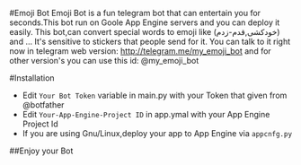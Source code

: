 #Emoji Bot
Emoji Bot is a fun telegram bot that can entertain you for seconds.This bot run on Goole App Engine servers and 
you can deploy it easily.
This bot,can convert special words to emoji like (خودکشی,قدم-زدم) and ...
It's sensitive to stickers that people send for it.
You can talk to it right now in telegram web version:
http://telegram.me/my_emoji_bot and for other version's you can use this id: @my_emoji_bot

#Installation
* Edit `Your Bot Token` variable in main.py with your Token that given from @botfather
* Edit `Your-App-Engine-Project ID` in app.ymal with your App Engine Project Id
* If you are using Gnu/Linux,deploy your app to App Engine via `appcnfg.py`

##Enjoy your Bot

